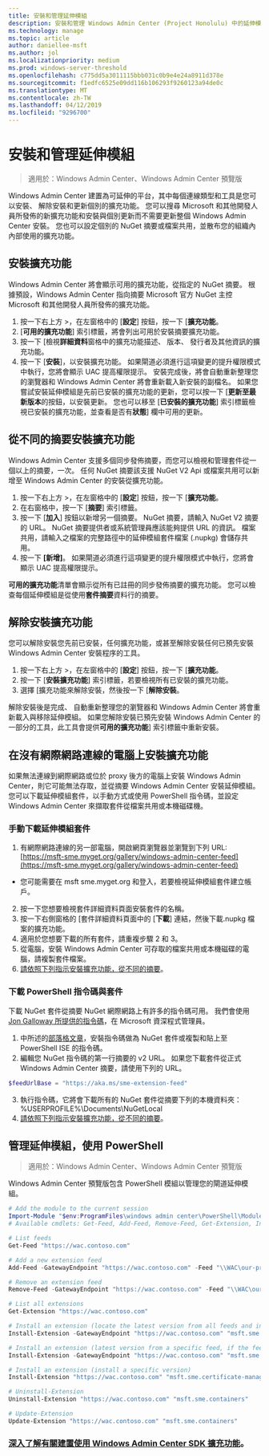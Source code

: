 ```yaml
---
title: 安裝和管理延伸模組
description: 安裝和管理 Windows Admin Center (Project Honolulu) 中的延伸模組
ms.technology: manage
ms.topic: article
author: daniellee-msft
ms.author: jol
ms.localizationpriority: medium
ms.prod: windows-server-threshold
ms.openlocfilehash: c775dd5a3011115bbb031c0b9e4e24a8911d378e
ms.sourcegitcommit: f1edfc6525e09dd116b106293f9260123a94de0c
ms.translationtype: MT
ms.contentlocale: zh-TW
ms.lasthandoff: 04/12/2019
ms.locfileid: "9296700"
---
```

# 安裝和管理延伸模組

>適用於：Windows Admin Center、Windows Admin Center 預覽版

Windows Admin Center 建置為可延伸的平台，其中每個連線類型和工具是您可以安裝、 解除安裝和更新個別的擴充功能。 您可以搜尋 Microsoft 和其他開發人員所發佈的新擴充功能和安裝與個別更新而不需要更新整個 Windows Admin Center 安裝。 您也可以設定個別的 NuGet 摘要或檔案共用，並散布您的組織內內部使用的擴充功能。

## 安裝擴充功能

Windows Admin Center 將會顯示可用的擴充功能，從指定的 NuGet 摘要。 根據預設，Windows Admin Center 指向摘要 Microsoft 官方 NuGet 主控 Microsoft 和其他開發人員所發佈的擴充功能。

1. 按一下右上方 >，在左窗格中的 [**設定**] 按鈕，按一下 [**擴充功能**。 
2. [**可用的擴充功能**] 索引標籤，將會列出可用於安裝摘要擴充功能。
3. 按一下 [檢視**詳細資料**窗格中的擴充功能描述、 版本、 發行者及其他資訊的擴充功能。
4. 按一下 [**安裝**]，以安裝擴充功能。 如果閘道必須進行這項變更的提升權限模式中執行，您將會顯示 UAC 提高權限提示。 安裝完成後，將會自動重新整理您的瀏覽器和 Windows Admin Center 將會重新載入新安裝的副檔名。 如果您嘗試安裝延伸模組是先前已安裝的擴充功能的更新，您可以按一下 [**更新至最新版本**的按鈕，以安裝更新。 您也可以移至 [**已安裝的擴充功能**] 索引標籤檢視已安裝的擴充功能，並查看是否有**狀態**] 欄中可用的更新。

## 從不同的摘要安裝擴充功能

Windows Admin Center 支援多個同步發佈摘要，而您可以檢視和管理套件從一個以上的摘要，一次。 任何 NuGet 摘要該支援 NuGet V2 Api 或檔案共用可以新增至 Windows Admin Center 的安裝從擴充功能。

1. 按一下右上方 >，在左窗格中的 [**設定**] 按鈕，按一下 [**擴充功能**。
2. 在右窗格中，按一下 [**摘要**] 索引標籤。
3. 按一下 [**加入**] 按鈕以新增另一個摘要。 NuGet 摘要，請輸入 NuGet V2 摘要的 URL。 NuGet 摘要提供者或系統管理員應該能夠提供 URL 的資訊。 檔案共用，請輸入之檔案的完整路徑中的延伸模組套件檔案 (.nupkg) 會儲存共用。
4. 按一下 **\[新增\]**。 如果閘道必須進行這項變更的提升權限模式中執行，您將會顯示 UAC 提高權限提示。

**可用的擴充功能**清單會顯示從所有已註冊的同步發佈摘要的擴充功能。 您可以檢查每個延伸模組是從使用**套件摘要**資料行的摘要。

## 解除安裝擴充功能

您可以解除安裝您先前已安裝，任何擴充功能，或甚至解除安裝任何已預先安裝 Windows Admin Center 安裝程序的工具。

1. 按一下右上方 >，在左窗格中的 [**設定**] 按鈕，按一下 [**擴充功能**。 
2. 按一下 [**安裝擴充功能**] 索引標籤，若要檢視所有已安裝的擴充功能。
3. 選擇 [擴充功能來解除安裝，然後按一下 [**解除安裝**。

解除安裝後是完成、 自動重新整理您的瀏覽器和 Windows Admin Center 將會重新載入與移除延伸模組。 如果您解除安裝已預先安裝 Windows Admin Center 的一部分的工具，此工具會提供**可用的擴充功能**] 索引標籤中重新安裝。

## 在沒有網際網路連線的電腦上安裝擴充功能

如果無法連線到網際網路或位於 proxy 後方的電腦上安裝 Windows Admin Center，則它可能無法存取，並從摘要 Windows Admin Center 安裝延伸模組。 您可以下載延伸模組套件，以手動方式或使用 PowerShell 指令碼，並設定 Windows Admin Center 來擷取套件從檔案共用或本機磁碟機。

### 手動下載延伸模組套件

1. 有網際網路連線的另一部電腦，開啟網頁瀏覽器並瀏覽到下列 URL:[https://msft-sme.myget.org/gallery/windows-admin-center-feed](https://msft-sme.myget.org/gallery/windows-admin-center-feed) 

  * 您可能需要在 msft sme.myget.org 和登入，若要檢視延伸模組套件建立帳戶。

2. 按一下您想要檢視套件詳細資料頁面安裝套件的名稱。
3. 按一下右側窗格的 [套件詳細資料頁面中的 [**下載**] 連結，然後下載.nupkg 檔案的擴充功能。
4. 適用於您想要下載的所有套件，請重複步驟 2 和 3。
5. 從電腦，安裝 Windows Admin Center 可存取的檔案共用或本機磁碟的電腦，請複製套件檔案。
6. [請依照下列指示安裝擴充功能，從不同的摘要](#installing-extensions-from-a-different-feed)。

### 下載 PowerShell 指令碼與套件

下載 NuGet 套件從摘要 NuGet 網際網路上有許多的指令碼可用。 我們會使用[Jon Galloway 所提供的指令碼](https://weblogs.asp.net/jongalloway/downloading-a-local-nuget-repository-with-powershell)，在 Microsoft 資深程式管理員。

1. 中所述的[部落格文章](https://weblogs.asp.net/jongalloway/downloading-a-local-nuget-repository-with-powershell)，安裝指令碼做為 NuGet 套件或複製和貼上至 PowerShell ISE 的指令碼。
2. 編輯您 NuGet 指令碼的第一行摘要的 v2 URL。 如果您下載套件從正式 Windows Admin Center 摘要，請使用下列的 URL。

```powershell
$feedUrlBase = "https://aka.ms/sme-extension-feed"
```

3. 執行指令碼，它將會下載所有的 NuGet 套件從摘要下列的本機資料夾： %USERPROFILE%\Documents\NuGetLocal
4. [請依照下列指示安裝擴充功能，從不同的摘要](#installing-extensions-from-a-different-feed)。

## 管理延伸模組，使用 PowerShell

>適用於：Windows Admin Center、Windows Admin Center 預覽版

Windows Admin Center 預覽版包含 PowerShell 模組以管理您的閘道延伸模組。

```powershell
# Add the module to the current session
Import-Module "$env:ProgramFiles\windows admin center\PowerShell\Modules\ExtensionTools"
# Available cmdlets: Get-Feed, Add-Feed, Remove-Feed, Get-Extension, Install-Extension, Uninstall-Extension, Update-Extension

# List feeds
Get-Feed "https://wac.contoso.com"

# Add a new extension feed
Add-Feed -GatewayEndpoint "https://wac.contoso.com" -Feed "\\WAC\our-private-extensions"

# Remove an extension feed
Remove-Feed -GatewayEndpoint "https://wac.contoso.com" -Feed "\\WAC\our-private-extensions"

# List all extensions
Get-Extension "https://wac.contoso.com"

# Install an extension (locate the latest version from all feeds and install it)
Install-Extension -GatewayEndpoint "https://wac.contoso.com" "msft.sme.containers"

# Install an extension (latest version from a specific feed, if the feed is not present, it will be added)
Install-Extension -GatewayEndpoint "https://wac.contoso.com" "msft.sme.containers" -Feed "https://aka.ms/sme-extension-feed"

# Install an extension (install a specific version)
Install-Extension "https://wac.contoso.com" "msft.sme.certificate-manager" "0.133.0"

# Uninstall-Extension
Uninstall-Extension "https://wac.contoso.com" "msft.sme.containers"

# Update-Extension
Update-Extension "https://wac.contoso.com" "msft.sme.containers"
```

### [深入了解有關建置使用 Windows Admin Center SDK 擴充功能](../extend/extensibility-overview.md)。